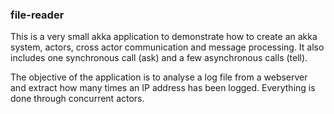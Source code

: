 ### file-reader
This is a very small akka application to demonstrate how to create an akka system, actors, cross actor communication
and message processing. It also includes one synchronous call (ask) and a few asynchronous calls (tell).

The objective of the application is to analyse a log file from a webserver and extract how many times an IP address
has been logged. Everything is done through concurrent actors.

